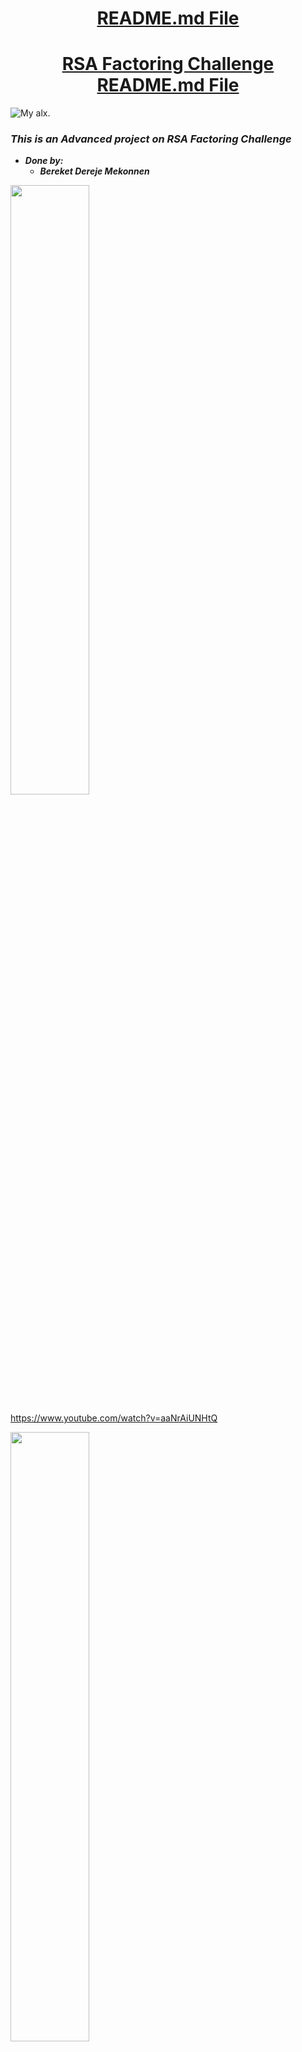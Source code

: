 <H1 align="center", height="1500"> <ins> README.md File </ins> </H1>
<H1 align="center"> <ins> RSA Factoring Challenge README.md File </ins> </H1>

![My alx. ]( https://i.ibb.co/W3Zw2Yt/Alx-enginn-0x19.jpg)

### *This is an Advanced project on RSA Factoring Challenge*
  * ***Done by:***
    * ***Bereket Dereje Mekonnen***

[<img src="https://i.ytimg.com/vi/Hc79sDi3f0U/maxresdefault.jpg" width="50%">](https://www.youtube.com/watch?v=Hc79sDi3f0U "Now in Android: 55")

https://www.youtube.com/watch?v=aaNrAiUNHtQ

[<img src="https://i.ytimg.com/vi/Hc79sDi3f0U/maxresdefault.jpg" width="50%">](https://www.youtube.com/watch?v=aaNrAiUNHtQ "Now in Android: 55")

![monty.]( https://cdn.hashnode.com/res/hashnode/image/unsplash/FnA5pAzqhMM/upload/v1664867430622/yP5GJxzOL.jpeg?w=1600&h=840&fit=crop&crop=entropy&auto=compress,format&format=webp)

* File_name:
    *  <ins>**README.md file**</ins>
* Created:
    *  <ins>**On November 15, 2023**</ins>
* Author:
  * <ins>***Bereket Dereje Mekonnen***</ins>,
* Project:
    *  <ins>**RSA Factoring Challenge**</ins>
* GitHub repository:
    *  <ins>**monty**</ins>
* Directory:
    *  <ins>**bf and monty**</ins>
* Project Tasks:
    *  <ins>**Mandatory and Advanced**</ins>
* Tasks in number:
    *  <ins>**20 Tasks (6-Mandatory & 14-Advanced)**</ins>
* Mandatory_Tasks:
    *  <ins>**From Task 0 to 5**</ins>
* Advanced_Tasks:
    *  <ins>**From Task 6 to 19**</ins>

[![Watch the video](https://img.youtube.com/vi/tGSUjuSBt1A/default.jpg)](https://youtu.be/tGSUjuSBt1A)



[![Watch the video](https://img.youtube.com/vi/tGSUjuSBt1A/default.jpg)](https://youtu.be/tGSUjuSBt1A)

[![Alt text](https://img.youtube.com/vi/VID/0.jpg)](https://www.youtube.com/watch?v=VID)

[<img src="https://img.youtube.com/vi/tGSUjuSBt1A/max.jpg" width="40%">](https://youtu.be/watch?v=tGSUjuSBt1A)
# 
